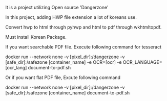 It is a project utilizing Open source 'Dangerzone'

In this project, adding HWP file extension a lot of koreans use.

Convert hwp to html through pyhwp and html to pdf through wkhtmltopdf.

Must install Korean Package.

If you want searchable PDF file. Execute following command for tesseract

docker run --network none -v [pixel_dir]:/dangerzone -v [safe_dir]:/safezone [container_name] -e OCR=[ocr] -e OCR_LANGUAGE=[ocr_lang] document-to-pdf.sh
  
Or if you want flat PDF file, Excute following command

docker run --network none -v [pixel_dir]:/dangerzone -v [safe_dir]:/safezone [container_name] document-to-pdf.sh
